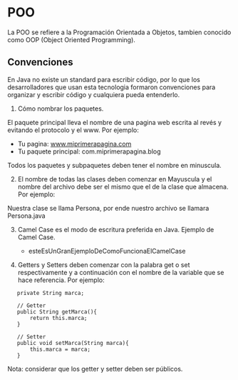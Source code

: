 # POO

La POO se refiere a la Programación Orientada a Objetos, tambien conocido como OOP (Object Oriented Programming).

## Convenciones

En Java no existe un standard para escribir código, por lo que los desarrolladores que usan esta tecnologia formaron convenciones para organizar y escribir código y cualquiera pueda entenderlo.

1. Cómo nombrar los paquetes.

El paquete principal lleva el nombre de una pagina web escrita al revés y evitando el protocolo y el www. Por ejemplo:

* Tu pagina: www.miprimerapagina.com
* Tu paquete principal: com.miprimerapagina.blog

Todos los paquetes y subpaquetes deben tener el nombre en minuscula.

2. El nombre de todas las clases deben comenzar en Mayuscula y el nombre del archivo debe ser el mismo que el de la clase que almacena. Por ejemplo:

Nuestra clase se llama Persona, por ende nuestro archivo se llamara Persona.java

3. Camel Case es el modo de escritura preferida en Java. Ejemplo de Camel Case.

    - esteEsUnGranEjemploDeComoFuncionaElCamelCase

4. Getters y Setters deben comenzar con la palabra get o set respectivamente y a continuación con el nombre de la variable que se hace referencia. Por ejemplo:
 ```
    private String marca;
    
    // Getter
    public String getMarca(){
        return this.marca;
    }
    
    // Setter
    public void setMarca(String marca){
        this.marca = marca;
    }
 ```
Nota: considerar que los getter y setter deben ser públicos.